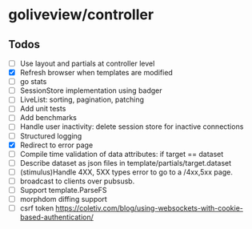 # goliveview/controller

## Todos

- [ ] Use layout and partials at controller level
- [x] Refresh browser when templates are modified
- [ ] go stats
- [ ] SessionStore implementation using badger
- [ ] LiveList: sorting, pagination, patching
- [ ] Add unit tests
- [ ] Add benchmarks
- [ ] Handle user inactivity: delete session store for inactive connections
- [ ] Structured logging
- [x] Redirect to error page 
- [ ] Compile time validation of data attributes: if target == dataset
- [ ] Describe dataset as json files in template/partials/target.dataset
- [ ] (stimulus)Handle 4XX, 5XX types error to go to a /4xx,5xx page.
- [ ] broadcast to clients over pubsusb.
- [ ] Support template.ParseFS
- [ ] morphdom diffing support
- [ ] csrf token https://coletiv.com/blog/using-websockets-with-cookie-based-authentication/
